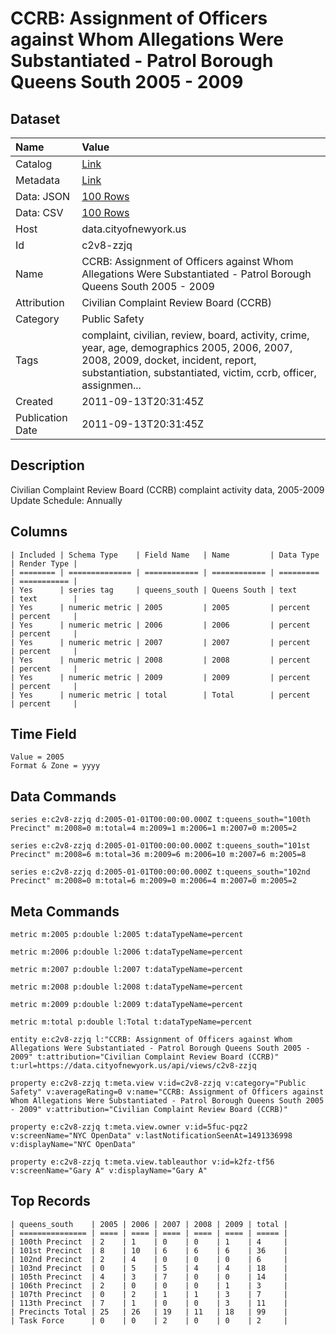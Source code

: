 # CCRB: Assignment of Officers against Whom Allegations Were Substantiated - Patrol Borough Queens South 2005 - 2009

## Dataset

| Name | Value |
| :--- | :---- |
| Catalog | [Link](https://catalog.data.gov/dataset/ccrb-assignment-of-officers-against-whom-allegations-were-substantiated-patrol-borough-qu--13ee5) |
| Metadata | [Link](https://data.cityofnewyork.us/api/views/c2v8-zzjq) |
| Data: JSON | [100 Rows](https://data.cityofnewyork.us/api/views/c2v8-zzjq/rows.json?max_rows=100) |
| Data: CSV | [100 Rows](https://data.cityofnewyork.us/api/views/c2v8-zzjq/rows.csv?max_rows=100) |
| Host | data.cityofnewyork.us |
| Id | c2v8-zzjq |
| Name | CCRB: Assignment of Officers against Whom Allegations Were Substantiated - Patrol Borough Queens South 2005 - 2009 |
| Attribution | Civilian Complaint Review Board (CCRB) |
| Category | Public Safety |
| Tags | complaint, civilian, review, board, activity, crime, year, age, demographics 2005, 2006, 2007, 2008, 2009, docket, incident, report, substantiation, substantiated, victim, ccrb, officer, assignmen... |
| Created | 2011-09-13T20:31:45Z |
| Publication Date | 2011-09-13T20:31:45Z |

## Description

Civilian Complaint Review Board (CCRB) complaint activity data, 2005-2009 Update Schedule: Annually

## Columns

```ls
| Included | Schema Type    | Field Name   | Name         | Data Type | Render Type |
| ======== | ============== | ============ | ============ | ========= | =========== |
| Yes      | series tag     | queens_south | Queens South | text      | text        |
| Yes      | numeric metric | 2005         | 2005         | percent   | percent     |
| Yes      | numeric metric | 2006         | 2006         | percent   | percent     |
| Yes      | numeric metric | 2007         | 2007         | percent   | percent     |
| Yes      | numeric metric | 2008         | 2008         | percent   | percent     |
| Yes      | numeric metric | 2009         | 2009         | percent   | percent     |
| Yes      | numeric metric | total        | Total        | percent   | percent     |
```

## Time Field

```ls
Value = 2005
Format & Zone = yyyy
```

## Data Commands

```ls
series e:c2v8-zzjq d:2005-01-01T00:00:00.000Z t:queens_south="100th Precinct" m:2008=0 m:total=4 m:2009=1 m:2006=1 m:2007=0 m:2005=2

series e:c2v8-zzjq d:2005-01-01T00:00:00.000Z t:queens_south="101st Precinct" m:2008=6 m:total=36 m:2009=6 m:2006=10 m:2007=6 m:2005=8

series e:c2v8-zzjq d:2005-01-01T00:00:00.000Z t:queens_south="102nd Precinct" m:2008=0 m:total=6 m:2009=0 m:2006=4 m:2007=0 m:2005=2
```

## Meta Commands

```ls
metric m:2005 p:double l:2005 t:dataTypeName=percent

metric m:2006 p:double l:2006 t:dataTypeName=percent

metric m:2007 p:double l:2007 t:dataTypeName=percent

metric m:2008 p:double l:2008 t:dataTypeName=percent

metric m:2009 p:double l:2009 t:dataTypeName=percent

metric m:total p:double l:Total t:dataTypeName=percent

entity e:c2v8-zzjq l:"CCRB: Assignment of Officers against Whom Allegations Were Substantiated - Patrol Borough Queens South 2005 - 2009" t:attribution="Civilian Complaint Review Board (CCRB)" t:url=https://data.cityofnewyork.us/api/views/c2v8-zzjq

property e:c2v8-zzjq t:meta.view v:id=c2v8-zzjq v:category="Public Safety" v:averageRating=0 v:name="CCRB: Assignment of Officers against Whom Allegations Were Substantiated - Patrol Borough Queens South 2005 - 2009" v:attribution="Civilian Complaint Review Board (CCRB)"

property e:c2v8-zzjq t:meta.view.owner v:id=5fuc-pqz2 v:screenName="NYC OpenData" v:lastNotificationSeenAt=1491336998 v:displayName="NYC OpenData"

property e:c2v8-zzjq t:meta.view.tableauthor v:id=k2fz-tf56 v:screenName="Gary A" v:displayName="Gary A"
```

## Top Records

```ls
| queens_south    | 2005 | 2006 | 2007 | 2008 | 2009 | total | 
| =============== | ==== | ==== | ==== | ==== | ==== | ===== | 
| 100th Precinct  | 2    | 1    | 0    | 0    | 1    | 4     | 
| 101st Precinct  | 8    | 10   | 6    | 6    | 6    | 36    | 
| 102nd Precinct  | 2    | 4    | 0    | 0    | 0    | 6     | 
| 103nd Precinct  | 0    | 5    | 5    | 4    | 4    | 18    | 
| 105th Precinct  | 4    | 3    | 7    | 0    | 0    | 14    | 
| 106th Precinct  | 2    | 0    | 0    | 0    | 1    | 3     | 
| 107th Precinct  | 0    | 2    | 1    | 1    | 3    | 7     | 
| 113th Precinct  | 7    | 1    | 0    | 0    | 3    | 11    | 
| Precincts Total | 25   | 26   | 19   | 11   | 18   | 99    | 
| Task Force      | 0    | 0    | 2    | 0    | 0    | 2     | 
```